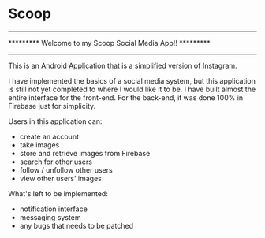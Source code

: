 # Scoop

**********************************************************
********* Welcome to my Scoop Social Media App!! *********
**********************************************************


This is an Android Application that is a simplified version of Instagram. 

I have implemented the basics of a social media system, but this application is still not yet completed to where I would like it to be. 
I have built almost the entire interface for the front-end.
For the back-end, it was done 100% in Firebase just for simplicity. 

Users in this application can:
  - create an account
  - take images 
  - store and retrieve images from Firebase
  - search for other users
  - follow / unfollow other users
  - view other users' images
  
  
What's left to be implemented:
  - notification interface
  - messaging system
  - any bugs that needs to be patched
